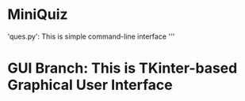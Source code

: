 # MiniQuiz

'ques.py': This is simple command-line interface
'''
# GUI Branch: This is TKinter-based Graphical User Interface
